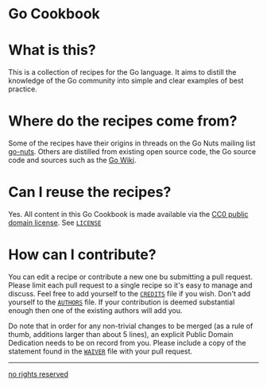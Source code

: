 # Go Cookbook

# What is this?

This is a collection of recipes for the Go language. It aims to distill the knowledge of the Go community into simple and clear examples of best practice. 

# Where do the recipes come from?

Some of the recipes have their origins in threads on the Go Nuts mailing list [go-nuts](https://groups.google.com/forum/#!forum/golang-nuts). Others are distilled from existing open source code, the Go source code and sources such as the [Go Wiki](http://code.google.com/p/go-wiki/).

# Can I reuse the recipes?

Yes. All content in this Go Cookbook is made available via the [CC0 public domain license](http://creativecommons.org/publicdomain/zero/1.0/). See [`LICENSE`](LICENSE)

 
# How can I contribute?

You can edit a recipe or contribute a new one bu submitting a pull request. Please limit each pull request to a single recipe so it's easy to manage and discuss. Feel free to add yourself to the [`CREDITS`](CREDITS) file if you wish. Don't add yourself to the [`AUTHORS`](AUTHORS) file. If your contribution is deemed substantial enough then one of the existing authors will add you.

Do note that in order for any non-trivial changes to be merged (as a rule of thumb, additions larger than about 5 lines), an explicit Public Domain Dedication needs to be on record from you. Please include a copy of the statement found in the [`WAIVER`](WAIVER) file with your pull request.

----
[no rights reserved](http://creativecommons.org/publicdomain/zero/1.0/)

